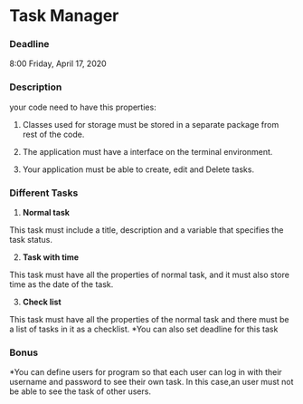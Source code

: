 # Task Manager

### **Deadline**
8:00 Friday, April 17, 2020

### **Description**

your code need to have this properties:

1) Classes used for storage must be stored in a separate package from rest of the code.

2) The application must have a interface on the terminal environment.

3) Your application must be able to create, edit and Delete tasks.

### **Different Tasks**

1) **Normal task**

This task must include a title, description and a variable that specifies the task status.

2) **Task with time**

This task must have all the properties of normal task, and it must also store time as the date of the task.

3) **Check list**

This task must have all the properties of the normal task and there must be a list of tasks in it as a checklist.
*You can also set deadline for this task

### **Bonus**

*You can define users for program so that each user can log in with their username and password to see their own task. In this case,an user must not be able to see the task of other users.
